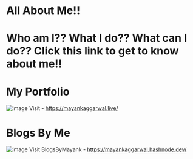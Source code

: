 # All About Me!!
# Who am I?? What I do?? What can I do?? Click this link to get to know about me!!
#             My Portfolio
![image](https://user-images.githubusercontent.com/97796657/220732262-0942504f-7cca-447a-bd3b-7d7b2593dcfd.png)
Visit - https://mayankaggarwal.live/
#             Blogs By Me
![image](https://user-images.githubusercontent.com/97796657/220732056-2a77c9a9-dd03-49d1-890d-9809202b2840.png)
Visit BlogsByMayank - https://mayankaggarwal.hashnode.dev/

